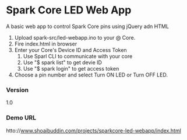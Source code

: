 Spark Core LED Web App
============

A basic web app to control Spark Core pins using jQuery adn HTML

1. Upload spark-src/led-webapp.ino to your @ Core.
2. Fire index.html in browser
3. Enter your Core's Device ID and Access Token
	1. Use Sparl CLI to communicate with your core
	2. Use "$ spark list" to get devie ID
	3. Use "$ spark login" to get access token
4. Choose a pin number and select Turn ON LED or Turn OFF LED.

### Version
1.0

### Demo URL
htto://www.shoaibuddin.com/projects/sparkcore-led-webapp/index.html